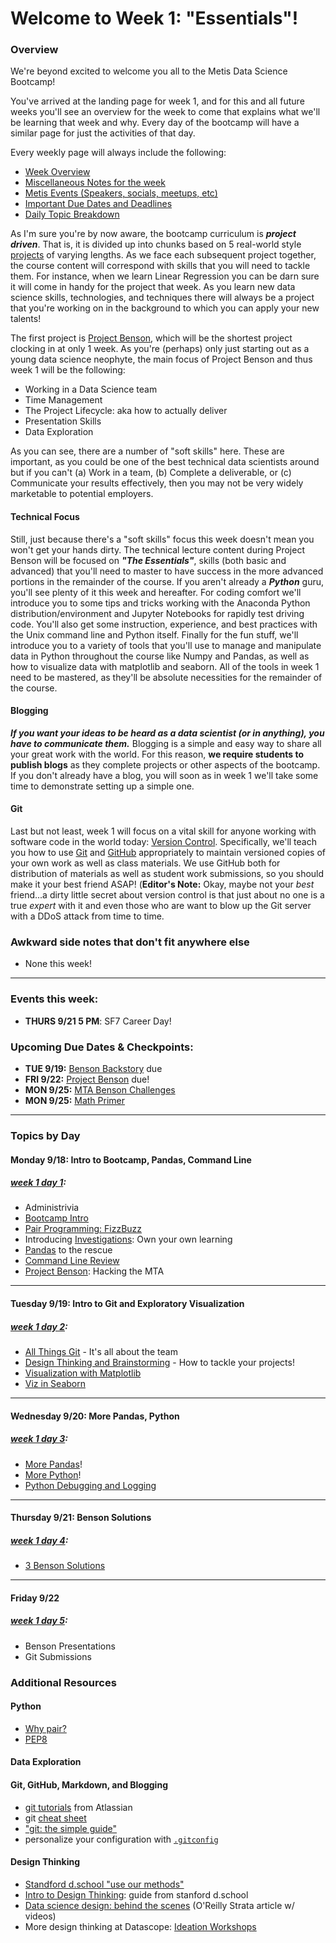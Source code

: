 # Welcome to Week 1: "Essentials"!

### <a name="overview"></a>Overview

We're beyond excited to welcome you all to the Metis Data Science Bootcamp!

You've arrived at the landing page for week 1, and for this and all future weeks you'll see an overview for the week to come that explains what we'll be learning that week and why.  Every day of the bootcamp will have a similar page for just the activities of that day.

Every weekly page will always include the following:
* [Week Overview](#overview)
* [Miscellaneous Notes for the week](#notes)
* [Metis Events (Speakers, socials, meetups, etc)](#events)
* [Important Due Dates and Deadlines](#dates)
* [Daily Topic Breakdown](#topics)


As I'm sure you're by now aware, the bootcamp curriculum is ***project driven***.  That is, it is divided up into chunks based on 5 real-world style [projects](/projects) of varying lengths.  As we face each subsequent project together, the course content will correspond with skills that you will need to tackle them.  For instance, when we learn Linear Regression you can be darn sure it will come in handy for the project that week.  As you learn new data science skills, technologies, and techniques there will always be a project that you're working on in the background to which you can apply your new talents!

The first project is [Project Benson](/projects/01-benson), which will be the shortest project clocking in at only 1 week.  As you're (perhaps) only just starting out as a young data science neophyte, the main focus of Project Benson and thus week 1 will be the following:  

* Working in a Data Science team
* Time Management
* The Project Lifecycle: aka how to actually deliver
* Presentation Skills
* Data Exploration

As you can see, there are a number of "soft skills" here.  These are important, as you could be one of the best technical data scientists around but if you can't (a) Work in a team, (b) Complete a deliverable, or (c) Communicate your results effectively, then you may not be very widely marketable to potential employers.  

#### Technical Focus
Still, just because there's a "soft skills" focus this week doesn't mean you won't get your hands dirty.  The technical lecture content during Project Benson will be focused on ***"The Essentials"***, skills (both basic and advanced) that you'll need to master to have success in the more advanced portions in the remainder of the course.  If you aren't already a ***Python*** guru, you'll see plenty of it this week and hereafter. For coding comfort we'll introduce you to some tips and tricks working with the Anaconda Python distribution/environment and Jupyter Notebooks for rapidly test driving code.  You'll also get some instruction, experience, and best practices with the Unix command line and Python itself.  Finally for the fun stuff, we'll introduce you to a variety of tools that you'll use to manage and manipulate data in Python throughout the course like Numpy and Pandas, as well as how to visualize data with matplotlib and seaborn.  All of the tools in week 1 need to be mastered, as they'll be absolute necessities for the remainder of the course.

#### Blogging
***If you want your ideas to be heard as a data scientist (or in anything), you have to communicate them.***  Blogging is a simple and easy way to share all your great work with the world.  For this reason, **we require students to publish blogs** as they complete projects or other aspects of the bootcamp.  If you don't already have a blog, you will soon as in week 1 we'll take some time to demonstrate setting up a simple one.

#### Git
Last but not least, week 1 will focus on a vital skill for anyone working with software code in the world today: [Version Control](https://en.wikipedia.org/wiki/Version_control).  Specifically, we'll teach you how to use [Git](https://en.wikipedia.org/wiki/Git) and [GitHub](https://github.com/) appropriately to maintain versioned copies of your own work as well as class materials.  We use GitHub both for distribution of materials as well as student work submissions, so you should make it your best friend ASAP!  (**Editor's Note:** Okay, maybe not your *best* friend...a dirty little secret about version control is that just about no one is a true *expert* with it and even those who are want to blow up the Git server with a DDoS attack from time to time.  

### <a name="notes"></a>Awkward side notes that don't fit anywhere else
* None this week!


---

### <a name="events"></a>Events this week:
* **THURS 9/21 5 PM**: SF7 Career Day!

### <a name="dates"></a>Upcoming Due Dates & Checkpoints:
* **TUE 9/19:** [Benson Backstory](/projects/01-benson) due
* **FRI 9/22:** [Project Benson](/projects/01-benson) due!
* **MON 9/25:** [MTA Benson Challenges](../../challenges/challenges_questions/01-benson)
* **MON 9/25:** [Math Primer](../../challenges/challenges_questions/02-primer)


---

### <a name="topics"></a>Topics by Day


#### Monday 9/18: Intro to Bootcamp, Pandas, Command Line
##### [week 1 day 1](01-intro_pandas_benson):

* Administrivia
* [Bootcamp Intro](01-intro_pandas_benson/Bootcamp_Intro.pdf)  
* [Pair Programming: FizzBuzz](01-intro_pandas_benson/pair_fizzbuzz.md)
* Introducing [Investigations](/investigations): Own your own learning
* [Pandas](01-intro_pandas_benson/Intro-to-Pandas.ipynb) to the rescue  
* [Command Line Review](01-intro_pandas_benson/command_line.md)
* [Project Benson](/projects/01-benson): Hacking the MTA

---

#### Tuesday 9/19: Intro to Git and Exploratory Visualization
##### [week 1 day 2](02-git_viz):


* [All Things Git](02-git_viz/Github_intro.pdf) - It's all about the team
* [Design Thinking and Brainstorming](02-git_viz/Brainstorming_and_Design.ipynb) - How to tackle your projects!
* [Visualization with Matplotlib](02-git_viz/intro-to-matplotlib.ipynb)
* [Viz in Seaborn](02-git_viz/intro-to-seaborn.ipynb)

---

#### Wednesday 9/20: More Pandas, Python
##### [week 1 day 3](03-python_jupyter):

* [More Pandas](03-python_jupyter/pandas2.ipynb)!
* [More Python](03-python_jupyter/Python2.ipynb)!
* [Python Debugging and Logging](03-python_jupyter/debugging+logging_slides.pdf)

---

#### Thursday 9/21: Benson Solutions
##### [week 1 day 4](04-more_pandas):

* [3 Benson Solutions](04-more_pandas/three_Benson_solutions_pandas.ipynb)

---

#### Friday 9/22
##### [week 1 day 5](05-benson_presentations):

* Benson Presentations
* Git Submissions

### <a name="resources"></a>Additional Resources
#### Python
* [Why pair?](http://guide.agilealliance.org/guide/pairing.html)
* [PEP8](https://www.python.org/dev/peps/pep-0008/)

#### Data Exploration

#### Git, GitHub, Markdown, and Blogging
* [git tutorials](https://www.atlassian.com/git/tutorials) from Atlassian
* git [cheat sheet](https://training.github.com/kit/downloads/github-git-cheat-sheet.pdf)
* ["git: the simple guide"](http://rogerdudler.github.io/git-guide/)
* personalize your configuration with [`.gitconfig`](http://michaelwales.com/articles/make-gitconfig-work-for-you/)

#### Design Thinking
- [Standford d.school "use our methods"](http://dschool.stanford.edu/use-our-methods/)
- [Intro to Design Thinking](https://dschool.stanford.edu/sandbox/groups/designresources/wiki/36873/attachments/74b3d/ModeGuideBOOTCAMP2010L.pdf): guide from stanford d.school
- [Data science design: behind the scenes](http://radar.oreilly.com/2013/10/ideation-a-human-centered-design-and-data-workshop.html) (O'Reilly Strata article w/ videos)
- More design thinking at Datascope: [Ideation Workshops](http://datascopeanalytics.com/blog/how-might-we/)
